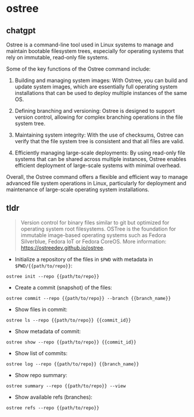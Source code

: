 # ostree 
## chatgpt 
Ostree is a command-line tool used in Linux systems to manage and maintain bootable filesystem trees, especially for operating systems that rely on immutable, read-only file systems.

Some of the key functions of the Ostree command include:

1. Building and managing system images: With Ostree, you can build and update system images, which are essentially full operating system installations that can be used to deploy multiple instances of the same OS.

2. Defining branching and versioning: Ostree is designed to support version control, allowing for complex branching operations in the file system tree.

3. Maintaining system integrity: With the use of checksums, Ostree can verify that the file system tree is consistent and that all files are valid.

4. Efficiently managing large-scale deployments: By using read-only file systems that can be shared across multiple instances, Ostree enables efficient deployment of large-scale systems with minimal overhead.

Overall, the Ostree command offers a flexible and efficient way to manage advanced file system operations in Linux, particularly for deployment and maintenance of large-scale operating system installations. 

## tldr 
 
> Version control for binary files similar to git but optimized for operating system root filesystems.
> OSTree is the foundation for immutable image-based operating systems such as Fedora Silverblue, Fedora IoT or Fedora CoreOS.
> More information: <https://ostreedev.github.io/ostree>.

- Initialize a repository of the files in `$PWD` with metadata in `$PWD/{{path/to/repo}}`:

`ostree init --repo {{path/to/repo}}`

- Create a commit (snapshot) of the files:

`ostree commit --repo {{path/to/repo}} --branch {{branch_name}}`

- Show files in commit:

`ostree ls --repo {{path/to/repo}} {{commit_id}}`

- Show metadata of commit:

`ostree show --repo {{path/to/repo}} {{commit_id}}`

- Show list of commits:

`ostree log --repo {{path/to/repo}} {{branch_name}}`

- Show repo summary:

`ostree summary --repo {{path/to/repo}} --view`

- Show available refs (branches):

`ostree refs --repo {{path/to/repo}}`
